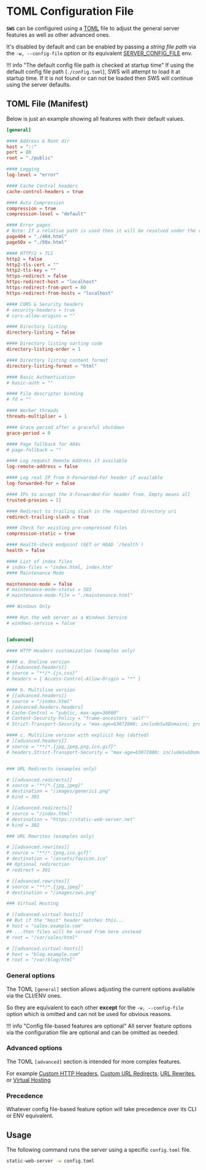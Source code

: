 # TOML Configuration File

**`SWS`** can be configured using a [TOML](https://toml.io/en/) file to adjust the general server features as well as other advanced ones.

It's disabled by default and can be enabled by passing a _string file path_ via the `-w, --config-file` option or its equivalent [SERVER_CONFIG_FILE](./../configuration/environment-variables.md#server_config_file) env.

!!! info "The default config file path is checked at startup time"
    If using the default config file path (`./config.toml`), SWS will attempt to load it at startup time.
    If it is not found or can not be loaded then SWS will continue using the server defaults.

## TOML File (Manifest)

Below is just an example showing all features with their default values.

```toml
[general]

#### Address & Root dir
host = "::"
port = 80
root = "./public"

#### Logging
log-level = "error"

#### Cache Control headers
cache-control-headers = true

#### Auto Compression
compression = true
compression-level = "default"

#### Error pages
# Note: If a relative path is used then it will be resolved under the root directory.
page404 = "./404.html"
page50x = "./50x.html"

#### HTTP/2 + TLS
http2 = false
http2-tls-cert = ""
http2-tls-key = ""
https-redirect = false
https-redirect-host = "localhost"
https-redirect-from-port = 80
https-redirect-from-hosts = "localhost"

#### CORS & Security headers
# security-headers = true
# cors-allow-origins = ""

#### Directory listing
directory-listing = false

#### Directory listing sorting code
directory-listing-order = 1

#### Directory listing content format
directory-listing-format = "html"

#### Basic Authentication
# basic-auth = ""

#### File descriptor binding
# fd = ""

#### Worker threads
threads-multiplier = 1

#### Grace period after a graceful shutdown
grace-period = 0

#### Page fallback for 404s
# page-fallback = ""

#### Log request Remote Address if available
log-remote-address = false

#### Log real IP from X-Forwarded-For header if available
log-forwarded-for = false

#### IPs to accept the X-Forwarded-For header from. Empty means all
trusted-proxies = []

#### Redirect to trailing slash in the requested directory uri
redirect-trailing-slash = true

#### Check for existing pre-compressed files
compression-static = true

#### Health-check endpoint (GET or HEAD `/health`)
health = false

#### List of index files
# index-files = "index.html, index.htm"
#### Maintenance Mode

maintenance-mode = false
# maintenance-mode-status = 503
# maintenance-mode-file = "./maintenance.html"

### Windows Only

#### Run the web server as a Windows Service
# windows-service = false


[advanced]

#### HTTP Headers customization (examples only)

#### a. Oneline version
# [[advanced.headers]]
# source = "**/*.{js,css}"
# headers = { Access-Control-Allow-Origin = "*" }

#### b. Multiline version
# [[advanced.headers]]
# source = "/index.html"
# [advanced.headers.headers]
# Cache-Control = "public, max-age=36000"
# Content-Security-Policy = "frame-ancestors 'self'"
# Strict-Transport-Security = "max-age=63072000; includeSubDomains; preload"

#### c. Multiline version with explicit key (dotted)
# [[advanced.headers]]
# source = "**/*.{jpg,jpeg,png,ico,gif}"
# headers.Strict-Transport-Security = "max-age=63072000; includeSubDomains; preload"


### URL Redirects (examples only)

# [[advanced.redirects]]
# source = "**/*.{jpg,jpeg}"
# destination = "/images/generic1.png"
# kind = 301

# [[advanced.redirects]]
# source = "/index.html"
# destination = "https://static-web-server.net"
# kind = 302

### URL Rewrites (examples only)

# [[advanced.rewrites]]
# source = "**/*.{png,ico,gif}"
# destination = "/assets/favicon.ico"
## Optional redirection
# redirect = 301

# [[advanced.rewrites]]
# source = "**/*.{jpg,jpeg}"
# destination = "/images/sws.png"

### Virtual Hosting

# [[advanced.virtual-hosts]]
## But if the "Host" header matches this...
# host = "sales.example.com"
## ...then files will be served from here instead
# root = "/var/sales/html"

# [[advanced.virtual-hosts]]
# host = "blog.example.com"
# root = "/var/blog/html"
```

### General options

The TOML `[general]` section allows adjusting the current options available via the CLI/ENV ones.

So they are equivalent to each other **except** for the `-w, --config-file` option which is omitted and can not be used for obvious reasons.

!!! info "Config file-based features are optional"
    All server feature options via the configuration file are optional and can be omitted as needed.

### Advanced options

The TOML `[advanced]` section is intended for more complex features.

For example [Custom HTTP Headers](../features/custom-http-headers.md), [Custom URL Redirects](../features/url-redirects.md), [URL Rewrites](../features/url-rewrites.md), or [Virtual Hosting](../features/virtual-hosting.md)

### Precedence

Whatever config file-based feature option will take precedence over its CLI or ENV equivalent.

## Usage

The following command runs the server using a specific `config.toml` file.

```sh
static-web-server -w config.toml
```
